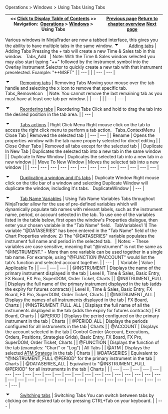 ﻿
Operations \> Windows \> Using Tabs
Using Tabs

| \<\< [Click to Display Table of Contents](using_tabs.md) \>\> **Navigation:**     [Operations](operations-1.md) \> [Windows](window_tabs-1.md) \> Using Tabs | [Previous page](instrument_overlay_selector-1.md) [Return to chapter overview](window_tabs-1.md) [Next page](sharing_content-1.md) |
| --- | --- |
Various windows in NinjaTrader are now a tabbed interface, this gives you the ability to have multiple tabs in the same window.
![tog_minus](tog_minus-1.gif)        [Adding tabs](javascript:HMToggle('toggle','AddingTabs','AddingTabs_ICON'))
| Adding Tabs Pressing the \+ tab will create a new Time \& Sales tab in this window.   Tabs_Add     | Note: With the Time \& Sales window selected you may also start typing "\+\+" followed by the instrument symbol into the Overlay Instrument Selector to quickly create a new tab with that instrument preselected. Example: "\+\+MSFT" | | --- | |
| --- | --- |

![tog_minus](tog_minus-1.gif)        [Removing tabs](javascript:HMToggle('toggle','RemovingTabs','RemovingTabs_ICON'))
| Removing Tabs Moving your mouse over the tab handle and selecting the x icon to remove that specific tab.   Tabs_RemoveIcon     | Note: You cannot remove the last remaining tab as you must have at least one tab per window. | | --- | |
| --- | --- |

![tog_minus](tog_minus-1.gif)        [Reordering tabs](javascript:HMToggle('toggle','ReorderingTabs','ReorderingTabs_ICON'))
| Reordering Tabs Click and hold to drag the tab into the desired position in the tab area. |
| --- |

![tog_minus](tog_minus-1.gif)        [Tabs actions](javascript:HMToggle('toggle','TabsActions','TabsActions_ICON'))
| Right Click Menu Right mouse click on the tab to access the right click menu to perform a tab action.   Tabs_ContextMenu     | Close Tab | Removed the selected tab | | --- | --- | | Rename | Opens the properties window with the tab name property selected for direct editing | | Close Other Tabs | Removed all tabs except for the selected tab | | Duplicate In New Tab | Duplicates the selected tab into a new tab in the same window | | Duplicate In New Window | Duplicates the selected tab into a new tab in a new window | | Move To New Window | Moves the selected tab into a new window | |
| --- | --- | --- | --- | --- | --- | --- | --- | --- | --- | --- | --- | --- |

![tog_minus](tog_minus-1.gif)        [Duplicating a window and it's tabs](javascript:HMToggle('toggle','Duplicatingawindowanditstabs','Duplicatingawindowanditstabs_ICON'))
| Duplicate Window Right mouse click on the title bar of a window and selecting Duplicate Window will duplicate the window, including it's tabs.   DuplicateWindow |
| --- |

![tog_minus](tog_minus-1.gif)        [Tab Name Variables](javascript:HMToggle('toggle','TabNameVariables','TabNameVariables_ICON'))
| Using Tab Name Variables Tabs throughout NinjaTrader allow for the use of pre\-defined variables which will dynamically populate tab names with relevant labels, such as the instrument name, period, or account selected in the tab. To use one of the variables listed in the table below, first open the window's Properties dialogue, then enter your chosen variable in the "Tab Name" field.    TabVariables1 1\) The variable "@DATASERIES" has been entered in the "Tab Name" field of the Chart Properties window. 2\) The "@DATASERIES" variable populates the instrument full name and period in the selected tab.     | Notes:  - These variables are case sensitive, meaning that "@instrument" is not the same as "@INSTRUMENT." - More than one variable can be used together in a single tab name. For example, using "@FUNCTION @ACCOUNT" would list the tab's function and selected account together. | | --- |        | Variable | Value | Applicable To | | --- | --- | --- | | @INSTRUMENT | Displays the name of the primary instrument displayed in the tab | Level II, Time \& Sales, Basic Entry, FX Board, FX Pro, SuperDOM, Order Ticket, Charts | | @INSTRUMENT\_FULL | Displays the full name of the primary instrument displayed in the tab (adds the expiry for futures contracts) | Level II, Time \& Sales, Basic Entry, FX Board, FX Pro, SuperDOM, Order Ticket, Charts | | @INSTRUMENT\_ALL | Displays the names of all instruments displayed in the tab | FX Board, Charts | | @INSTRUMENT\_FULL\_ALL | Displays the full name of all the instruments displayed in the tab (adds the expiry for futures contracts) | FX Board, Charts | | @PERIOD | Displays the period configured on the primary instrument in the tab | Charts | | @PERIOD\_ALL | Displays the periods configured for all instruments in the tab | Charts | | @ACCOUNT | Displays the account selected in the tab | Control Center (Account, Executions, Orders, Positions, Strategies Grids), Basic Entry, FX Board, FX Pro, SuperDOM, Order Ticket, Charts | | @FUNCTION | Displays the function of the tab (examples: "Chart" or "Log") | All Tabs | | @ATM | Displays the selected [ATM Strategy](advanced_trade_management_atm-1.md) in the tab | Charts | | @DATASERIES | Equivalent to "@INSTRUMENT\_FULL @PERIOD" for the primary instrument in the tab | Charts | | @DATASERIES\_ALL | Equivalent to "@INSTRUMENT\_FULL @PERIOD" for all instruments in the tab | Charts | |
| --- | --- | --- | --- | --- | --- | --- | --- | --- | --- | --- | --- | --- | --- | --- | --- | --- | --- | --- | --- | --- | --- | --- | --- | --- | --- | --- | --- | --- | --- | --- | --- | --- | --- | --- | --- | --- | --- |

![tog_minus](tog_minus-1.gif)        [Switching tabs](javascript:HMToggle('toggle','Switchingtabs','Switchingtabs_ICON'))
| Switching Tabs You can switch between tabs by clicking on the desired tab or by pressing CTRL\+Tab on your keyboard. |
| --- |
